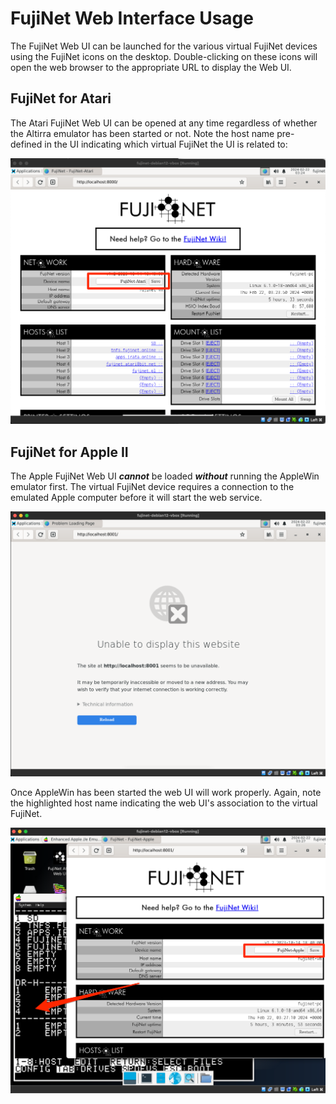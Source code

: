 # FujiNet Web Interface Usage

The FujiNet Web UI can be launched for the various virtual FujiNet devices using the FujiNet icons on the desktop.  Double-clicking on these icons will open the web browser to the appropriate URL to display the Web UI.

## FujiNet for Atari

The Atari FujiNet Web UI can be opened at any time regardless of whether the Altirra emulator has been started or not.  Note the host name pre-defined in the UI indicating which virtual FujiNet the UI is related to:

![Atari FujiNet Web UI](./media/fujinet-web-atari.png)

## FujiNet for Apple II

The Apple FujiNet Web UI **_cannot_** be loaded **_without_** running the AppleWin emulator first.  The virtual FujiNet device requires a connection to the emulated Apple computer before it will start the web service.

![Web UI fails without AppleWin Running](./media/fujinet-webui-failed.png)

Once AppleWin has been started the web UI will work properly.  Again, note the highlighted host name indicating the web UI's association to the virtual FujiNet.

![Apple FujiNet Web UI](./media/fujinet-apple-webui-running.png)